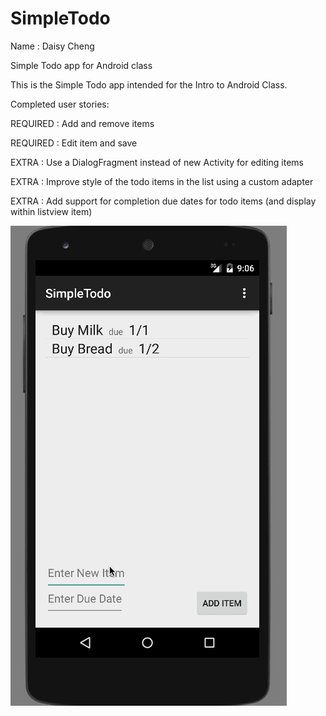 # SimpleTodo
Name : Daisy Cheng  

Simple Todo app for Android class

This is the Simple Todo app intended for the Intro to Android Class.

Completed user stories:

REQUIRED : Add and remove items  

REQUIRED : Edit item and save  

EXTRA : Use a DialogFragment instead of new Activity for editing items

EXTRA : Improve style of the todo items in the list using a custom adapter

EXTRA : Add support for completion due dates for todo items (and display within listview item)

![alt tag](https://raw.githubusercontent.com/daisych02/SimpleTodo/master/SimpleTodo.gif)
